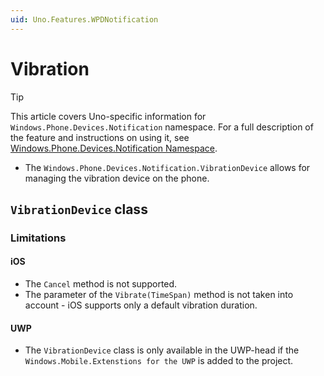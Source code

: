 ```yaml
---
uid: Uno.Features.WPDNotification
---
```


# Vibration

> [!TIP]
> This article covers Uno-specific information for `Windows.Phone.Devices.Notification` namespace. For a full description of the feature and instructions on using it, see [Windows.Phone.Devices.Notification Namespace](https://learn.microsoft.com/uwp/api/windows.phone.devices.notification).

- The `Windows.Phone.Devices.Notification.VibrationDevice` allows for managing the vibration device on the phone.

## `VibrationDevice` class

### Limitations

#### iOS

- The `Cancel` method is not supported.
- The parameter of the `Vibrate(TimeSpan)` method is not taken into account - iOS supports only a default vibration duration.

#### UWP

- The `VibrationDevice` class is only available in the UWP-head if the `Windows.Mobile.Extenstions for the UWP` is added to the project.
